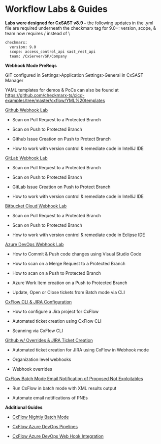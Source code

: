 # Workflow Labs & Guides

**Labs were designed for CxSAST v8.9 -** the following updates in the
.yml file are required underneath the checkmarx tag for 9.0+: version,
scope, & team now requires / instead of \\

``` xml
checkmarx:
  version: 9.0
  scope: access_control_api sast_rest_api
  team: /CxServer/SP/Company
```

**Webhook Mode PreReqs**

GIT configured in Settings\>Application Settings\>General in CxSAST
Manager

YAML templates for demos & PoCs can also be found at
<https://github.com/checkmarx-ts/cicd-examples/tree/master/cxflow/YML%20templates>

[Github Webhook Lab](Github_Webhook_Lab)

-   Scan on Pull Request to a Protected Branch

-   Scan on Push to Protected Branch

-   Github Issue Creation on Push to Protect Branch

-   How to work with version control & remediate code in IntelliJ IDE

[GitLab Webhook Lab](GitLab_Webhook_Lab)

-   Scan on Pull Request to a Protected Branch

-   Scan on Push to Protected Branch

-   GitLab Issue Creation on Push to Protect Branch

-   How to work with version control & remediate code in IntelliJ IDE

[Bitbucket Cloud Webhook Lab](Bitbucket_Cloud_Webhook_Lab)

-   Scan on Pull Request to a Protected Branch

-   Scan on Push to Protected Branch

-   How to work with version control & remediate code in Eclipse IDE

[Azure DevOps Webhook Lab](Azure_DevOps_Webhook_Lab)

-   How to Commit & Push code changes using Visual Studio Code

-   How to scan on a Merge Request to a Protected Branch

-   How to scan on a Push to Protected Branch

-   Azure Work Item creation on a Push to Protected Branch

-   Update, Open or Close tickets from Batch mode via CLI

[CxFlow CLI & JIRA Configuration](CxFlow_CLI_JIRA_Configuration)

-   How to configure a Jira project for CxFlow

-   Automated ticket creation using CxFlow CLI

-   Scanning via CxFlow CLI

[Github w/ Overrides & JIRA Ticket
Creation](Github_w_Overrides_JIRA_Ticket_Creation)

-   Automated ticket creation for JIRA using CxFlow in Webhook mode

-   Organization level webhooks

-   Webhook overrides

[CxFlow Batch Mode Email Notification of Proposed Not
Exploitables](CxFlow_Batch_Mode_Email_Notification_of_Proposed_Not_Exploitables)

-   Run CxFlow in batch mode with XML results output

-   Automate email notifications of PNEs

**Additional Guides**

-   [CxFlow Nightly Batch Mode](CxFlow_Nightly_Batch_Mode)

-   [CxFlow Azure DevOps Pipelines](CxFlow_Azure_DevOps_Pipelines)

-   [CxFlow Azure DevOps Web Hook
    Integration](CxFlow_Azure_DevOps_Web_Hook_Integration)
